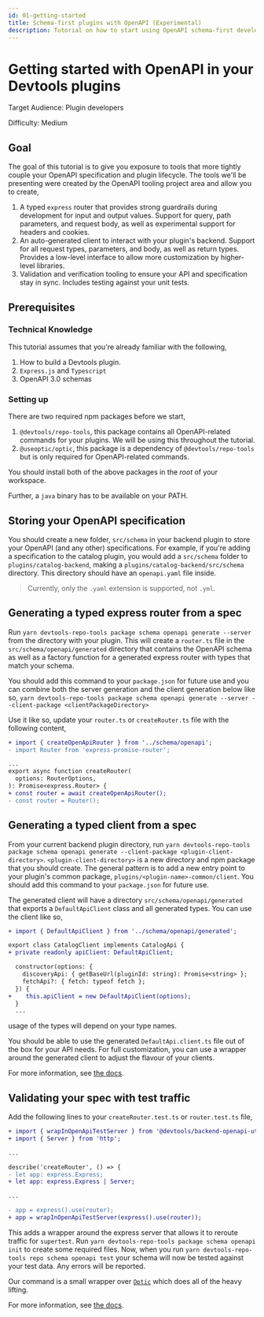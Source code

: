 ```yaml
---
id: 01-getting-started
title: Schema-first plugins with OpenAPI (Experimental)
description: Tutorial on how to start using OpenAPI schema-first development in your plugins.
---
```


# Getting started with OpenAPI in your Devtools plugins

Target Audience: Plugin developers

Difficulty: Medium

## Goal

The goal of this tutorial is to give you exposure to tools that more tightly couple your OpenAPI specification and plugin lifecycle. The tools we'll be presenting were created by the OpenAPI tooling project area and allow you to create,

1. A typed `express` router that provides strong guardrails during development for input and output values. Support for query, path parameters, and request body, as well as experimental support for headers and cookies.
2. An auto-generated client to interact with your plugin's backend. Support for all request types, parameters, and body, as well as return types. Provides a low-level interface to allow more customization by higher-level libraries.
3. Validation and verification tooling to ensure your API and specification stay in sync. Includes testing against your unit tests.

## Prerequisites

### Technical Knowledge

This tutorial assumes that you're already familiar with the following,

1. How to build a Devtools plugin.
2. `Express.js` and `Typescript`
3. OpenAPI 3.0 schemas

### Setting up

There are two required npm packages before we start,

1. `@devtools/repo-tools`, this package contains all OpenAPI-related commands for your plugins. We will be using this throughout the tutorial.
2. `@useoptic/optic`, this package is a dependency of `@devtools/repo-tools` but is only required for OpenAPI-related commands.

You should install both of the above packages in the _root_ of your workspace.

Further, a `java` binary has to be available on your PATH.

## Storing your OpenAPI specification

You should create a new folder, `src/schema` in your backend plugin to store your OpenAPI (and any other) specifications. For example, if you're adding a specification to the catalog plugin, you would add a `src/schema` folder to `plugins/catalog-backend`, making a `plugins/catalog-backend/src/schema` directory. This directory should have an `openapi.yaml` file inside.

> Currently, only the `.yaml` extension is supported, not `.yml`.

## Generating a typed express router from a spec

Run `yarn devtools-repo-tools package schema openapi generate --server` from the directory with your plugin. This will create a `router.ts` file in the `src/schema/openapi/generated` directory that contains the OpenAPI schema as well as a factory function for a generated express router with types that match your schema.

You should add this command to your `package.json` for future use and you can combine both the server generation and the client generation below like so, `yarn devtools-repo-tools package schema openapi generate --server --client-package <clientPackageDirectory>`

Use it like so, update your `router.ts` or `createRouter.ts` file with the following content,

```diff
+ import { createOpenApiRouter } from '../schema/openapi';
- import Router from 'express-promise-router';

...
export async function createRouter(
  options: RouterOptions,
): Promise<express.Router> {
+ const router = await createOpenApiRouter();
- const router = Router();
```

## Generating a typed client from a spec

From your current backend plugin directory, run `yarn devtools-repo-tools package schema openapi generate --client-package <plugin-client-directory>`. `<plugin-client-directory>` is a new directory and npm package that you should create. The general pattern is to add a new entry point to your plugin's common package, `plugins/<plugin-name>-common/client`. You should add this command to your `package.json` for future use.

The generated client will have a directory `src/schema/openapi/generated` that exports a `DefaultApiClient` class and all generated types. You can use the client like so,

```diff
+ import { DefaultApiClient } from '../schema/openapi/generated';

export class CatalogClient implements CatalogApi {
+ private readonly apiClient: DefaultApiClient;

  constructor(options: {
    discoveryApi: { getBaseUrl(pluginId: string): Promise<string> };
    fetchApi?: { fetch: typeof fetch };
  }) {
+    this.apiClient = new DefaultApiClient(options);
  }
  ...
```

usage of the types will depend on your type names.

You should be able to use the generated `DefaultApi.client.ts` file out of the box for your API needs. For full customization, you can use a wrapper around the generated client to adjust the flavour of your clients.

For more information, see [the docs](./generate-client.md).

## Validating your spec with test traffic

Add the following lines to your `createRouter.test.ts` or `router.test.ts` file,

```diff
+ import { wrapInOpenApiTestServer } from '@devtools/backend-openapi-utils';
+ import { Server } from 'http';

...

describe('createRouter', () => {
- let app: express.Express;
+ let app: express.Express | Server;

...

- app = express().use(router);
+ app = wrapInOpenApiTestServer(express().use(router));
```

This adds a wrapper around the express server that allows it to reroute traffic for `supertest`. Run `yarn devtools-repo-tools package schema openapi init` to create some required files. Now, when you run `yarn devtools-repo-tools repo schema openapi test` your schema will now be tested against your test data. Any errors will be reported.

Our command is a small wrapper over [`Optic`](https://github.com/opticdev/optic) which does all of the heavy lifting.

For more information, see [the docs](./test-case-validation.md).
